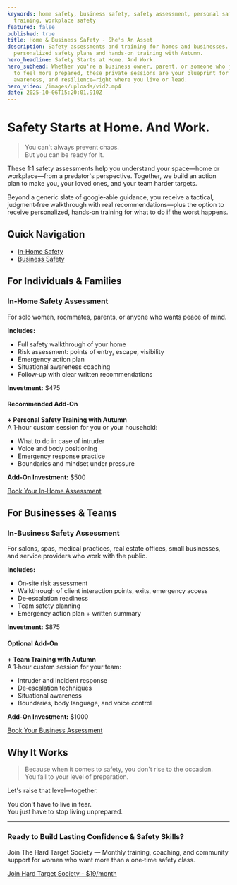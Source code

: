 ```yaml
---
keywords: home safety, business safety, safety assessment, personal safety
  training, workplace safety
featured: false
published: true
title: Home & Business Safety - She's An Asset
description: Safety assessments and training for homes and businesses. Get
  personalized safety plans and hands-on training with Autumn.
hero_headline: Safety Starts at Home. And Work.
hero_subhead: Whether you're a business owner, parent, or someone who just wants
  to feel more prepared, these private sessions are your blueprint for safety,
  awareness, and resilience—right where you live or lead.
hero_video: /images/uploads/vid2.mp4
date: 2025-10-06T15:20:01.910Z
---
```


# Safety Starts at Home. And Work.

> You can't always prevent chaos.  
> But you can be ready for it.

These 1:1 safety assessments help you understand your space—home or workplace—from a predator's perspective. Together, we build an action plan to make you, your loved ones, and your team harder targets.

Beyond a generic slate of google‑able guidance, you receive a tactical, judgment‑free walkthrough with real recommendations—plus the option to receive personalized, hands‑on training for what to do if the worst happens.

## Quick Navigation

- [In‑Home Safety](#for-individuals--families)
- [Business Safety](#for-businesses--teams)

## For Individuals & Families

### In‑Home Safety Assessment
For solo women, roommates, parents, or anyone who wants peace of mind.

**Includes:**

- Full safety walkthrough of your home  
- Risk assessment: points of entry, escape, visibility  
- Emergency action plan  
- Situational awareness coaching  
- Follow‑up with clear written recommendations

**Investment:** $475

#### Recommended Add‑On

**+ Personal Safety Training with Autumn**  
A 1‑hour custom session for you or your household:

- What to do in case of intruder  
- Voice and body positioning  
- Emergency response practice  
- Boundaries and mindset under pressure

**Add‑On Investment:** $500

[Book Your In‑Home Assessment](contact.html)

## For Businesses & Teams

### In‑Business Safety Assessment
For salons, spas, medical practices, real estate offices, small businesses, and service providers who work with the public.

**Includes:**

- On‑site risk assessment  
- Walkthrough of client interaction points, exits, emergency access  
- De‑escalation readiness  
- Team safety planning  
- Emergency action plan + written summary

**Investment:** $875

#### Optional Add‑On

**+ Team Training with Autumn**  
A 1‑hour custom session for your team:

- Intruder and incident response  
- De‑escalation techniques  
- Situational awareness  
- Boundaries, body language, and voice control

**Add‑On Investment:** $1000

[Book Your Business Assessment](contact.html)

## Why It Works

> Because when it comes to safety, you don't rise to the occasion.  
> You fall to your level of preparation.

Let's raise that level—together.

You don't have to live in fear.  
You just have to stop living unprepared.

---

### Ready to Build Lasting Confidence & Safety Skills?

Join The Hard Target Society — Monthly training, coaching, and community support for women who want more than a one‑time safety class.

[Join Hard Target Society - $19/month](hard-target-society.html)
